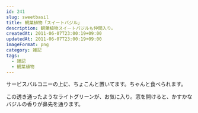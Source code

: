 ```yaml
---
id: 241
slug: sweetbasil
title: 観葉植物「スイートバジル」
description: 観葉植物スイートバジルも仲間入り。
createdAt: 2011-06-07T23:00:19+09:00
updatedAt: 2011-06-07T23:00:19+09:00
imageFormat: png
category: 雑記
tags:
  - 雑記
  - 観葉植物
---
```

サービスバルコニーの上に、ちょこんと置いてます。ちゃんと食べられます。

<app-photo-image article-id="241" img-file-name="20110604_bazille.jpg" caption="観葉植物「スイートバジル」"></app-photo-image>

この透き通ったようなライトグリーンが、お気に入り。窓を開けると、かすかなバジルの香りが鼻先を通ります。
